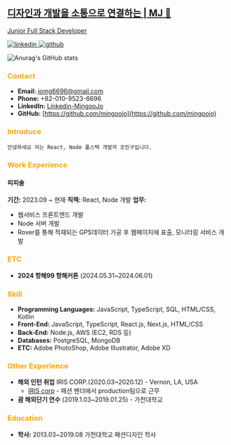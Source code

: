 <p align="center">
  <a href="" rel="noopener">
 <!-- <img src="images/Artboard.jpg" alt="Project logo"></a> -->
</p>
<p align="center">
 <h2 align="start">디자인과 개발을 소통으로 연결하는 | MJ 👋</h2>
 <p align="start">Junior Full Stack Developer</p>
</p>

<p align="start">
    <a href="https://www.linkedin.com/in/민구-조-55b70a1a1/">
      <img alt="linkedin" src="https://img.shields.io/badge/linkedin-%230077B5.svg?style=for-the-badge&logo=linkedin&logoColor=white" />
    </a>
    <a href="https://github.com/mingoojo">
      <img alt="github" src="https://img.shields.io/badge/github-%23121011.svg?style=for-the-badge&logo=github&logoColor=white" />
    </a>
 </p>


![Anurag's GitHub stats](https://github-readme-stats.vercel.app/api?username=mingoojo&show_icons=true&theme=transparent)

<!--
**mingoojo/mingoojo** is a ✨ _special_ ✨ repository because its `README.md` (this file) appears on your GitHub profile.

Here are some ideas to get you started:

- 🔭 I’m currently working on ...
- 🌱 I’m currently learning ...
- 👯 I’m looking to collaborate on ...
- 🤔 I’m looking for help with ...
- 💬 Ask me about ...
- 📫 How to reach me: ...
- 😄 Pronouns: ...
- ⚡ Fun fact: ...
-->

### <span style="color:orange"> Contact </span>
- **Email:** jomg6696@gmail.com
- **Phone:** +82-010-9523-6696
- **LinkedIn:** [Linkedin-MingooJo](https://www.linkedin.com/in/민구-조-55b70a1a1/)
- **GitHub:** [https://github.com/mingoojo](https://github.com/mingoojo)

### <span style="color:orange"> Introduce </span>
```
안녕하세요 저는 React, Node 풀스택 개발자 조민구입니다.
```

### <span style="color:orange"> Work Experience </span>

#### 피피솔
**기간:** 2023.09 ~ 현재
**직책:** React, Node 개발
**업무:**
- 웹서비스 프론트엔드 개발
- Node 서버 개발
- Rover를 통해 적재되는 GPS데이터 가공 후 웹페이지에 표출, 모니터링 서비스 개발

### <span style="color:orange"> ETC </span>
- __2024 항해99 항해커톤__ (2024.05.31~2024.06.01)

### <span style="color:orange"> Skill </span>
- **Programming Languages:** JavaScript, TypeScript, SQL, HTML/CSS, Kotlin
- **Front-End:** JavaScript, TypeScript, React.js, Next.js, HTML/CSS
- **Back-End:** Node.js, AWS (EC2, RDS 등)
- **Databases:** PostgreSQL, MongoDB
- **ETC:** Adobe PhotoShop, Adobe Illustrator, Adobe XD

### <span style="color:orange"> Other Experience </span>
- __해외 인턴 취업__ IRIS CORP.(2020.03~2020.12) - Vernon, LA, USA
  - [IRIS corp](https://shopirisbasic.com) - 패션 벤더에서 production팀으로 근무
- __괌 해외단기 연수__ (2019.1.03~2019.01.25) - 가천대학교

### <span style="color:orange"> Education </span>
- **학사:** 2013.03~2019.08 가천대학교 패션디자인 학사

